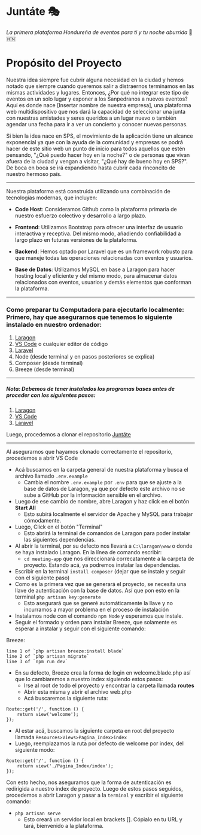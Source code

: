 # Juntáte 🎭
*La primera plataforma Hondureña de eventos para ti y tu noche aburrida* 🌃 🇭🇳


# Propósito del Proyecto

Nuestra idea siempre fue cubrir alguna necesidad en la ciudad y hemos notado que siempre cuando queremos salir a distraernos terminamos en las mismas actividades y lugares. Entonces, ¿Por qué no integrar este tipo de eventos en un solo lugar y exponer a los Sanpedranos a nuevos eventos? Aquí es donde nace [Insertar nombre de nuestra empresa], una plataforma web multidispositivo que nos dará la capacidad de seleccionar una junta con nuestras amistades y seres queridos a un lugar nuevo o también agendar una fecha para ir a ver un concierto y conocer nuevas personas. 

Si bien la idea nace en SPS, el movimiento de la aplicación tiene un alcance exponencial ya que con la ayuda de la comunidad y empresas se podrá hacer de este sitio web un punto de inicio para todos aquellos que estén pensando, "¿Qué puedo hacer hoy en la noche?" o de personas que vivan afuera de la ciudad y vengan a visitar, "¿Qué hay de bueno hoy en SPS?". De boca en boca se irá expandiendo hasta cubrir cada rinconcito de nuestro hermoso país. 

___

Nuestra plataforma está construida utilizando una combinación de tecnologías modernas, que incluyen:

- **Code Host**: Consideramos Github como la plataforma primaria de nuestro esfuerzo colectivo y desarrollo a largo plazo. 

- **Frontend**: Utilizamos Bootstrap para ofrecer una interfaz de usuario interactiva y receptiva. Del mismo modo, añadiendo confiabilidad a largo plazo en futuras versiones de la plataforma. 

- **Backend**: Hemos optado por Laravel que es un framework robusto para que maneje todas las operaciones relacionadas con eventos y usuarios.

- **Base de Datos**: Utilizamos MySQL en base a Laragon para hacer hosting local y eficiente y del mismo modo, para almacenar datos relacionados con eventos, usuarios y demás elementos que conforman la plataforma. 

___

### Como preparar tu Computadora para ejecutarlo localmente: Primero, hay que asegurarnos que tenemos lo siguiente instalado en nuestro ordenador: 

1. [Laragon](https://laragon.org/index.html)
2. [VS Code](https://code.visualstudio.com) o cualquier editor de código
3. [Laravel](https://laravel.com)
4. Node (desde terminal y en pasos posteriores se explica)
5. Composer (desde terminal)
6. Breeze (desde terminal)
___

##### _Nota:_ Debemos de tener instalados los programas bases antes de proceder con los siguientes pasos:
1. [Laragon](https://laragon.org/index.html)
2. [VS Code](https://code.visualstudio.com) 
3. [Laravel](https://laravel.com) 

Luego, procedemos a clonar el repositorio [Juntáte](https://github.com/EryxNosta/meeting-app)

***

Al asegurarnos que hayamos clonado correctamente el repositorio, procedemos a abrir VS Code
+ Acá buscamos en la carpeta general de nuestra plataforma y busca el archivo llamado `.env.example`
    - Cambia el nombre `.env.example` por `.env` para que se ajuste a la base de datos de Laragon, ya que por defecto este archivo no se sube a GitHub por la información sensible en el archivo.      
+ Luego de ese cambio de nombre, abre Laragon y haz click en el botón **Start All**
  - Esto subirá localmente el servidor de Apache y MySQL para trabajar cómodamente.
+  Luego, Click en el botón "Terminal"
    - Esto abrirá la terminal de comandos de Laragon para poder instalar las siguientes dependencias. 
+  Al abrir la terminal, por su defecto nos llevará a `C:\laragon\www` o donde se haya instalado Laragon. En la línea de comando escribir:
    - `cd meeting-app` que nos direccionará correcatamente a la carpeta de proyecto. Estando acá, ya podremos instalar las dependencias.       
+  Escribir en la terminal `install composer` (dejar que se instale y seguir con el siguiente paso)
+  Como es la primera vez que se generará el proyecto, se necesita una llave de autenticación con la base de datos. Así que pon esto en la terminal `php artisan key:generate`
    - Esto asegurará que se generé automáticamente la llave y no incurramos a mayor problema en el proceso de instalación
+  Instalamos node con el comando `npm Node` y esperamos que instale.
+  Seguir el formado y orden para instalar Breeze, que solamente es esperar a instalar y seguir con el siguiente comando: 

Breeze:

    line 1 of `php artisan breeze:install blade` 
    line 2 of `php artisan migrate`
    line 3 of `npm run dev`
+ En su defecto, Breeze crea la forma de login en welcome.blade.php así que lo cambiaremos a nuestro index siguiendo estos pasos:
    - Irse al root de todo el proyecto y encontrar la carpeta llamada **routes**
    - Abrir esta misma y abrir el archivo web.php
    - Acá buscaremos la siguiente ruta:
```
Route::get('/', function () {
    return view('welcome');
});
```
+ Al estar acá, buscamos la siguiente carpeta en root del proyecto llamada `Resources>Views>Pagina_Index>index`
+ Luego, reemplazamos la ruta por defecto de welcome por index, del siguiente modo:
```
Route::get('/', function () {
    return view('./Pagina_Index/index');
});
```
Con esto hecho, nos aseguramos que la forma de autenticación es redirigida a nuestro index de proyecto. Luego de estos pasos seguidos, procedemos a abrir Laragon y pasar a la `terminal` y escribir el siguiente comando:
+ `php artisan serve`
    - Esto creará un servidor local en brackets []. Cópialo en tu URL y tará, bienvenido a la plataforma. 

